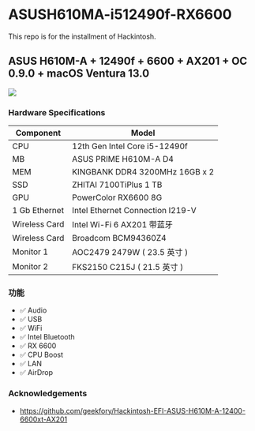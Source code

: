 # ASUSH610MA-i512490f-RX6600
This repo is for the installment of Hackintosh.

## **ASUS H610M-A + 12490f + 6600 + AX201 + OC 0.9.0 + macOS Ventura 13.0** ##

![](/Users/devinpi/Documents/ASUSH610MA-i512490f-RX6600/show.png)

### Hardware Specifications
|Component |        Model|
| -------- | ---------------------------------- |
| CPU   | 12th Gen Intel Core i5-12490f       |
| MB  | ASUS PRIME H610M-A D4              |
| MEM  | KINGBANK DDR4 3200MHz 16GB x 2         |
| SSD  | ZHITAI 7100TiPlus  1 TB            |
| GPU  | PowerColor RX6600 8G|
| 1 Gb Ethernet | Intel Ethernet Connection I219-V   |
| Wireless Card | Intel Wi-Fi 6 AX201 带蓝牙  |
| Wireless Card | Broadcom BCM94360Z4|
| Monitor 1 | AOC2479 2479W ( 23.5 英寸 )   |
| Monitor 2 | FKS2150 C215J ( 21.5 英寸 )   |


### 功能

* ✅ Audio
* ✅ USB
* ✅ WiFi
* ✅ Intel Bluetooth
* ✅ RX 6600
* ✅ CPU Boost
* ✅ LAN
* ✅ AirDrop


### Acknowledgements
- https://github.com/geekfory/Hackintosh-EFI-ASUS-H610M-A-12400-6600xt-AX201

